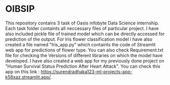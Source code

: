 # OIBSIP
This repository contains 3 task of Oasis infobyte Data Science internship.
Each task folder containts all neccessary files of particular project.
I have also included pickle file of trained model which can be directly accessed for prediction of the output.
For Iris flower classification model i have also created a file named "Iris_app.py" which containts the code of Streamlit web app for predictions of flower type.
You can also check Requirement.txt file for checking the Versions of different libraries on which the model have developed.
I have also created a web app for my previously done project on "Human Survival Status Prediction After Heart Attack".
You can check this app on this link : https://surendradhaka123-ml-projects-app-k56xaz.streamlit.app/.

